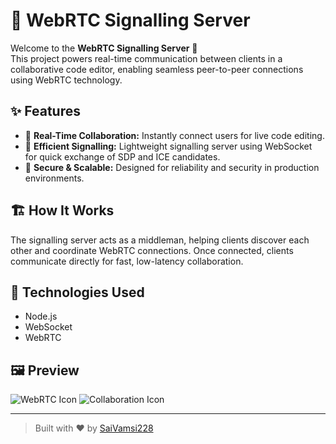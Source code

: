 # 🚦 WebRTC Signalling Server

Welcome to the **WebRTC Signalling Server** 👋  
This project powers real-time communication between clients in a collaborative code editor, enabling seamless peer-to-peer connections using WebRTC technology.

## ✨ Features
- 🛜 **Real-Time Collaboration:** Instantly connect users for live code editing.
- 📡 **Efficient Signalling:** Lightweight signalling server using WebSocket for quick exchange of SDP and ICE candidates.
- 🔐 **Secure & Scalable:** Designed for reliability and security in production environments.

## 🏗️ How It Works
The signalling server acts as a middleman, helping clients discover each other and coordinate WebRTC connections. Once connected, clients communicate directly for fast, low-latency collaboration.

## 🚀 Technologies Used
- Node.js
- WebSocket
- WebRTC

## 🖼️ Preview
![WebRTC Icon](https://img.icons8.com/ios-filled/100/webrtc.png)
![Collaboration Icon](https://img.icons8.com/ios-filled/100/collaboration.png)

---

> Built with ❤️ by [SaiVamsi228](https://github.com/SaiVamsi228)
